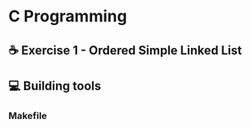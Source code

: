 #  C Programming

## ☕ Exercise 1 - Ordered Simple Linked List

## 💻 Building tools

###    Makefile


